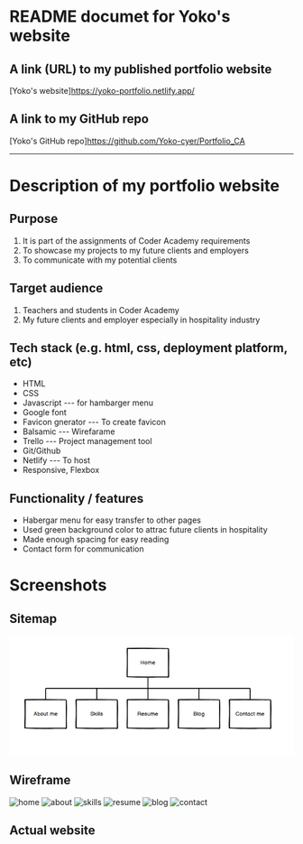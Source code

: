 # README documet for Yoko's website #


## A link (URL) to my published portfolio website ##

[Yoko's website]https://yoko-portfolio.netlify.app/

## A link to my GitHub repo ##
[Yoko's GitHub repo]https://github.com/Yoko-cyer/Portfolio_CA

---

# Description of my portfolio website #
## Purpose ##

1. It is part of the assignments of Coder Academy requirements 
2. To showcase my projects to my future clients and employers
3. To communicate with my potential clients

## Target audience ##

1. Teachers and students in Coder Academy
2. My future clients and employer especially in hospitality industry


## Tech stack (e.g. html, css, deployment platform, etc) ##

- HTML
- CSS
- Javascript --- for hambarger menu
- Google font 
- Favicon gnerator --- To create favicon
- Balsamic --- Wirefarame
- Trello --- Project management tool
- Git/Github
- Netlify --- To host
- Responsive, Flexbox

## Functionality / features ##

- Habergar menu for easy transfer to other pages
- Used green background color to attrac future clients in hospitality
- Made enough spacing for easy reading
- Contact form for communication

# Screenshots #

## Sitemap ##
![sitemap](img/new-sitemap.png)

## Wireframe ##

![home]()
![about]()
![skills]()
![resume]()
![blog]()
![contact]()

## Actual website ##

